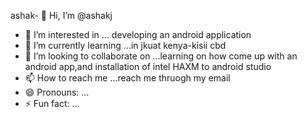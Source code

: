 ashak- 👋 Hi, I’m @ashakj
- 👀 I’m interested in ... developing an android application
- 🌱 I’m currently learning ...in jkuat kenya-kisii cbd
- 💞️ I’m looking to collaborate on ...learning on how come up with an android app,and installation of intel HAXM to android studio
- 📫 How to reach me ...reach me thruogh my email
- 😄 Pronouns: ...
- ⚡ Fun fact: ...

<!---
ashakj/ashakj is a ✨ special ✨ repository because its `README.md` (this file) appears on your GitHub profile.
You can click the Preview link to take a look at your changes.
--->

